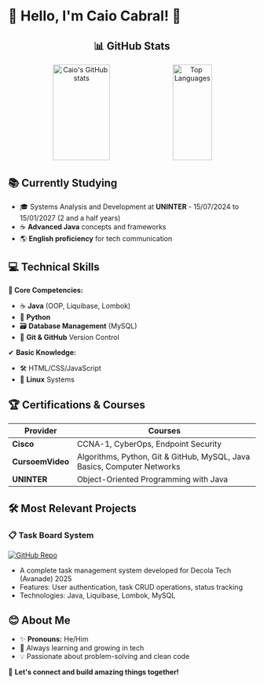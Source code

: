 # 👋 Hello, I'm Caio Cabral! 🚀

<div align="center">

## 📊 GitHub Stats

<div align="center">
  
  <!-- Estatísticas gerais -->
  <img width="48%" height="195px" src="https://github-readme-stats.vercel.app/api?username=Caio-Cabral-Programmer&show_icons=true&count_private=true&hide_border=true&title_color=80F7D4&icon_color=9d00ff&text_color=c9d1d9&bg_color=0d1117" alt="Caio's GitHub stats" />
  
  <!-- Linguagens mais usadas -->
  <img width="40%" height="195px" src="https://github-readme-stats.vercel.app/api/top-langs/?username=Caio-Cabral-Programmer&layout=compact&hide_border=true&title_color=80F7D4&text_color=fff&bg_color=0d1117" alt="Top Languages" />

</div>

</div>

## 📚 Currently Studying
- 🎓 Systems Analysis and Development at **UNINTER** - 15/07/2024 to 15/01/2027 (2 and a half years)
- ☕ **Advanced Java** concepts and frameworks
- 🌎 **English proficiency** for tech communication

## 💻 Technical Skills
**💪 Core Competencies:**
- ☕ **Java** (OOP, Liquibase, Lombok)
- 🐍 **Python**
- 🗃️ **Database Management** (MySQL)
- 🔄 **Git & GitHub** Version Control

✔ **Basic Knowledge:**
- 🛠 HTML/CSS/JavaScript
- 🐧 **Linux** Systems

## 🏆 Certifications & Courses
| Provider | Courses |
|----------|---------|
| **Cisco** | CCNA-1, CyberOps, Endpoint Security |
| **CursoemVideo** | Algorithms, Python, Git & GitHub, MySQL, Java Basics, Computer Networks |
| **UNINTER** | Object-Oriented Programming with Java |

## 🛠️ Most Relevant Projects
### 📋 Task Board System
[![GitHub Repo](https://img.shields.io/badge/GitHub-View_Project-blue?style=flat-square&logo=github)](https://github.com/Caio-Cabral-Programmer/DecolaTech2025-Projeto-Board-de-Tarefas.git)
- A complete task management system developed for Decola Tech (Avanade) 2025
- Features: User authentication, task CRUD operations, status tracking
- Technologies: Java, Liquibase, Lombok, MySQL

## 😊 About Me
- ✨ **Pronouns:** He/Him
- 🌱 Always learning and growing in tech
- 💡 Passionate about problem-solving and clean code

🚀 **Let's connect and build amazing things together!**

